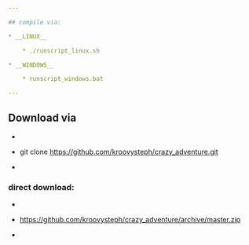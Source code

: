 ```yaml
---

## compile via:

* __LINUX__

    * ./runscript_linux.sh

* __WINDOWS__

    * runscript_windows.bat

---
```


## Download via
-
* git clone https://github.com/kroovysteph/crazy_adventure.git
-
### direct download:
-
* https://github.com/kroovysteph/crazy_adventure/archive/master.zip
-